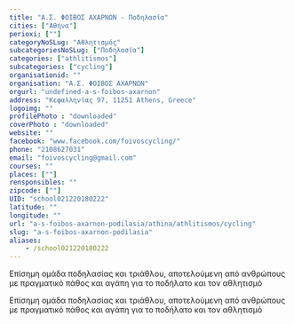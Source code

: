 ```yaml
---
title: "Α.Σ. ΦΟΙΒΟΣ ΑΧΑΡΝΩΝ - Ποδηλασία"
cities: ["Αθήνα"]
perioxi: [""]
categoryNoSLug: "Αθλητισμός"
subcategoriesNoSLug: ["Ποδηλασία"]
categories: ["athlitismos"]
subcategories: ["cycling"]
organisationid: ""
organisation: "Α.Σ. ΦΟΙΒΟΣ ΑΧΑΡΝΩΝ"
orgurl: "undefined-a-s-foibos-axarnon"
address: "Κεφαλληνίας 97, 11251 Athens, Greece"
logoimg: ""
profilePhoto : "downloaded"
coverPhoto : "downloaded"
website: ""
facebook: "www.facebook.com/foivoscycling/"
phone: "2108627031"
email: "foivoscycling@gmail.com"
courses: ""
places: [""]
rensponsibles: ""
zipcode: [""]
UID: "school021220180222"
latitude: ""
longitude: ""
url: "a-s-foibos-axarnon-podilasia/athina/athlitismos/cycling"
slug: "a-s-foibos-axarnon-podilasia"
aliases:
    - /school021220180222
---
```



Επίσημη ομάδα ποδηλασίας και τριάθλου, αποτελούμενη από ανθρώπους με πραγματικό πάθος και αγάπη για το ποδήλατο και τον αθλητισμό

Επίσημη ομάδα ποδηλασίας και τριάθλου, αποτελούμενη από ανθρώπους με πραγματικό πάθος και αγάπη για το ποδήλατο και τον αθλητισμό